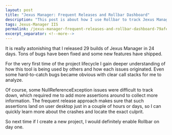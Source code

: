 ```yaml
---
layout: post
title: "Jexus Manager: Frequent Releases and Rollbar Dashboard"
description: "This post is about how I use Rollbar to track Jexus Manager issues."
tags: Jexus-Manager IIS
permalink: /jexus-manager-frequent-releases-and-rollbar-dashboard-79afefd6f4ea
excerpt_separator: <!--more-->
---
```

It is really astonishing that I released 29 builds of Jexus Manager in 24 days. Tons of bugs have been fixed and some new features have shipped.

For the very first time of the project lifecycle I gain deeper understanding of how this tool is being used by others and how each issues originated. Even some hard-to-catch bugs became obvious with clear call stacks for me to analyze.

Of course, some NullReferenceException issues were difficult to track down, which required me to add more assertions around to collect more information. The frequent release approach makes sure that such assertions land on user desktop just in a couple of hours or days, so I can quickly learn more about the crashes and locate the exact culprit.

So next time if I create a new project, I would definitely enable Rollbar on day one.
<!--more-->
